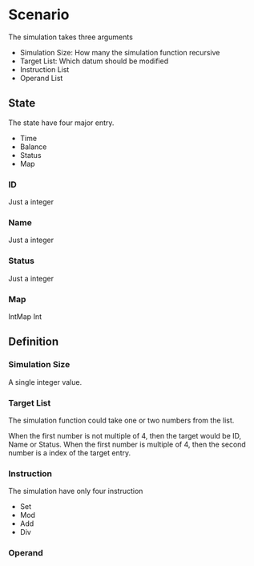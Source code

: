 Scenario
====

The simulation takes three arguments

* Simulation Size: How many the simulation function recursive
* Target List: Which datum should be modified
* Instruction List
* Operand List

## State

The state have four major entry.

* Time
* Balance
* Status
* Map

### ID

Just a integer

### Name

Just a integer

### Status

Just a integer

### Map

IntMap Int

## Definition

### Simulation Size

A single integer value.

### Target List

The simulation function could take one or two numbers from the list.

When the first number is not multiple of 4, then the target would be ID, Name or Status.
When the first number is multiple of 4, then the second number is a index of the target entry.

### Instruction

The simulation have only four instruction

* Set
* Mod
* Add
* Div

### Operand


